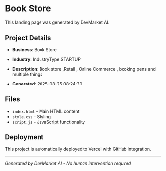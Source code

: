 # Book Store

This landing page was generated by DevMarket AI.

## Project Details
- **Business**: Book Store
- **Industry**: IndustryType.STARTUP
- **Description**: Book store ,Retail , Online Commerce , booking pens and multiple things

- **Generated**: 2025-08-25 08:24:30

## Files
- `index.html` - Main HTML content
- `style.css` - Styling
- `script.js` - JavaScript functionality

## Deployment
This project is automatically deployed to Vercel with GitHub integration.

---
*Generated by DevMarket AI - No human intervention required*
